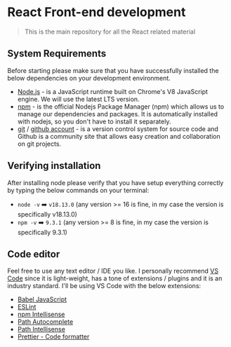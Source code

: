 # React Front-end development

> This is the main repository for all the React related material

## System Requirements

Before starting please make sure that you have successfully installed the below dependencies on your development environment.

- [Node.js](https://nodejs.org/en/) - is a JavaScript runtime built on Chrome's V8 JavaScript engine. We will use the latest LTS version.
- [npm](https://www.npmjs.com/) - is the official Nodejs Package Manager (npm) which allows us to manage our dependencies and packages. It is automatically installed with nodejs, so you don't have to install it separately.
- [git](https://git-scm.com/) / [github account](https://github.com/) - is a version control system for source code and Github is a community site that allows easy creation and collaboration on git projects.

## Verifying installation

After installing node please verify that you have setup everything correctly by typing the below commands on your terminal:

- `node -v` ➡️ `v18.13.0` (any version >= 16 is fine, in my case the version is specifically v18.13.0)
- `npm -v` ➡️ `9.3.1` (any version >= 8 is fine, in my case the version is specifically 9.3.1)

## Code editor

Feel free to use any text editor / IDE you like. I personally recommend [VS Code](https://code.visualstudio.com/) since it is light-weight, has a tone of extensions / plugins and it is an industry standard. I'll be using VS Code with the below extensions:

- [Babel JavaScript](https://marketplace.visualstudio.com/items?itemName=mgmcdermott.vscode-language-babel)
- [ESLint](https://marketplace.visualstudio.com/items?itemName=dbaeumer.vscode-eslint)
- [npm Intellisense](https://marketplace.visualstudio.com/items?itemName=christian-kohler.npm-intellisense)
- [Path Autocomplete](https://marketplace.visualstudio.com/items?itemName=ionutvmi.path-autocomplete)
- [Path Intellisense](https://marketplace.visualstudio.com/items?itemName=christian-kohler.path-intellisense)
- [Prettier - Code formatter](https://marketplace.visualstudio.com/items?itemName=esbenp.prettier-vscode)
